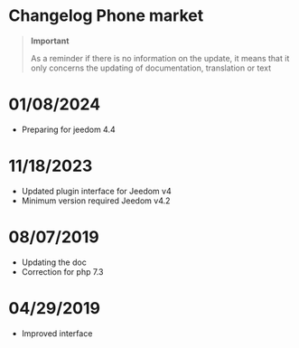 # Changelog Phone market

>**Important**
>
>As a reminder if there is no information on the update, it means that it only concerns the updating of documentation, translation or text

# 01/08/2024

- Preparing for jeedom 4.4

# 11/18/2023

- Updated plugin interface for Jeedom v4
- Minimum version required Jeedom v4.2

# 08/07/2019

- Updating the doc
- Correction for php 7.3

# 04/29/2019

- Improved interface
